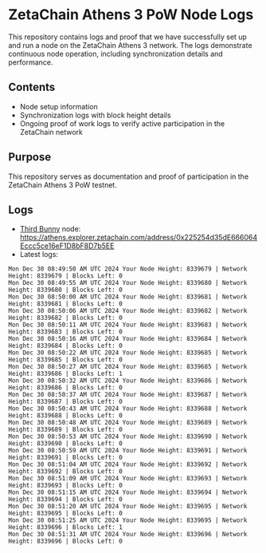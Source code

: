 # ZetaChain Athens 3 PoW Node Logs
This repository contains logs and proof that we have successfully set up and run a node on the ZetaChain Athens 3 network. The logs demonstrate continuous node operation, including synchronization details and performance.

## Contents
- Node setup information
- Synchronization logs with block height details
- Ongoing proof of work logs to verify active participation in the ZetaChain network

## Purpose
This repository serves as documentation and proof of participation in the ZetaChain Athens 3 PoW testnet.

## Logs

- [Third Bunny](https://thirdbunny.xyz/) node: https://athens.explorer.zetachain.com/address/0x225254d35dE666064Eccc5ce16eF1D8bF8D7b5EE
- Latest logs:
```
Mon Dec 30 08:49:50 AM UTC 2024 Your Node Height: 8339679 | Network Height: 8339679 | Blocks Left: 0
Mon Dec 30 08:49:55 AM UTC 2024 Your Node Height: 8339680 | Network Height: 8339680 | Blocks Left: 0
Mon Dec 30 08:50:00 AM UTC 2024 Your Node Height: 8339681 | Network Height: 8339681 | Blocks Left: 0
Mon Dec 30 08:50:06 AM UTC 2024 Your Node Height: 8339682 | Network Height: 8339682 | Blocks Left: 0
Mon Dec 30 08:50:11 AM UTC 2024 Your Node Height: 8339683 | Network Height: 8339683 | Blocks Left: 0
Mon Dec 30 08:50:16 AM UTC 2024 Your Node Height: 8339684 | Network Height: 8339684 | Blocks Left: 0
Mon Dec 30 08:50:22 AM UTC 2024 Your Node Height: 8339685 | Network Height: 8339685 | Blocks Left: 0
Mon Dec 30 08:50:27 AM UTC 2024 Your Node Height: 8339685 | Network Height: 8339686 | Blocks Left: 1
Mon Dec 30 08:50:32 AM UTC 2024 Your Node Height: 8339686 | Network Height: 8339686 | Blocks Left: 0
Mon Dec 30 08:50:37 AM UTC 2024 Your Node Height: 8339687 | Network Height: 8339687 | Blocks Left: 0
Mon Dec 30 08:50:43 AM UTC 2024 Your Node Height: 8339688 | Network Height: 8339688 | Blocks Left: 0
Mon Dec 30 08:50:48 AM UTC 2024 Your Node Height: 8339689 | Network Height: 8339689 | Blocks Left: 0
Mon Dec 30 08:50:53 AM UTC 2024 Your Node Height: 8339690 | Network Height: 8339690 | Blocks Left: 0
Mon Dec 30 08:50:59 AM UTC 2024 Your Node Height: 8339691 | Network Height: 8339691 | Blocks Left: 0
Mon Dec 30 08:51:04 AM UTC 2024 Your Node Height: 8339692 | Network Height: 8339692 | Blocks Left: 0
Mon Dec 30 08:51:09 AM UTC 2024 Your Node Height: 8339693 | Network Height: 8339693 | Blocks Left: 0
Mon Dec 30 08:51:15 AM UTC 2024 Your Node Height: 8339694 | Network Height: 8339694 | Blocks Left: 0
Mon Dec 30 08:51:20 AM UTC 2024 Your Node Height: 8339695 | Network Height: 8339695 | Blocks Left: 0
Mon Dec 30 08:51:25 AM UTC 2024 Your Node Height: 8339695 | Network Height: 8339696 | Blocks Left: 1
Mon Dec 30 08:51:31 AM UTC 2024 Your Node Height: 8339696 | Network Height: 8339696 | Blocks Left: 0
```
